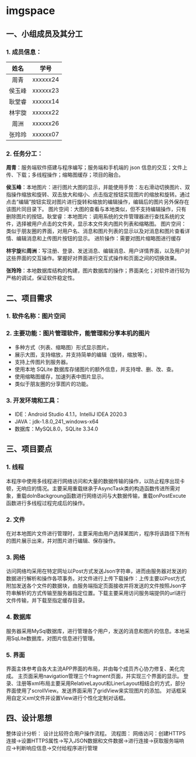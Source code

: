 # imgspace

## 一、小组成员及其分工

### 1. 成员信息：

| 姓名  | 学号 |
| :-----: | :----: |
| 周青  | xxxxxx24 |
| 侯玉峰  | xxxxxx23 |
| 耿堂睿  | xxxxxx14 |
| 林宇旋  | xxxxxx22 |
| 周洲  | xxxxxx26 |
| 张玲玲  | xxxxxx07 |


### 2. 任务分工：

<b>周青</b>：服务端软件搭建与程序编写；服务端和手机端的 json 信息的交互；文件上传、下载；多线程操作；缩略图缓存；项目的融合。

<b>侯玉峰</b>：本地图片：进行图片大图的显示，并能使用手势：左右滑动切换图片、双指操作缩放和旋转、双击放大和缩小、点击指定按钮实现图片的缩放和旋转。通过点击“编辑”按钮实现对图片进行旋转和缩放的编辑操作，编辑后的图片另外保存在该图片同目录下。 图片空间：大图的查看与本地类似，但不支持编辑操作，只有删除图片的按钮。耿堂睿：本地图片：调用系统的文件管理器进行查找系统的文件，选择被用户点击的文件夹，显示本文件夹内图片列表和缩略图。 图片空间：类似于朋友圈的界面，对用户名、消息和图片列表的显示以及对消息和图片查看详情、编辑消息和上传图片按钮的显示。 进阶操作：需要对图片缩略图进行缓存

<b>林宇旋</b>和<b>周洲</b>：写注册、登录、发送消息、编辑消息、用户详情界面，以及用户对这些界面的交互操作。掌握好对界面进行交互式操作和页面之间的切换效果。

<b>张玲玲</b>：本地数据库结构的构建，图片数据库的操作；界面美化；对软件进行较为严格的调试，保证软件稳定性。

## 二、项目需求

### 1. 软件名称：图片空间

### 2. 主要功能：图片管理软件，能管理和分享本机的图片
- 多种方式（列表、缩略图）形式显示图片。
- 展示大图，支持缩放，并支持简单的编辑（旋转，缩放等）。
- 支持上传图片到服务器。
- 使用本地 SQLite 数据库存储图片的额外信息，并支持增、删、改、查。
- 使用缩略图缓存，加速列表中图片显示。
- 类似于朋友圈的分享图片的功能。
### 3. 开发环境和工具：
- IDE：Android Studio 4.1.1，IntelliJ IDEA 2020.3
- JAVA：jdk-1.8.0_241_windows-x64
- 数据库：MySQL8.0，SQLite 3.34.0

## 三、项目要点

### 1.	线程
本程序中使用多线程进行网络访问和大量的数据传输的操作，以防止程序出现卡顿，无响应的情况。主要采用重载继承于AsyncTask类的构造函数传进所需对象，重载doInBackgroung函数进行网络访问与大数据传输，重载onPostExcute函数进行多线程过程完成后的操作。

### 2.	文件
在对本地图片文件进行管理时，主要采用由用户选择某图片，程序将该路径下所有的图片展示出来，并对图片进行编辑、保存操作。

### 3.	网络
访问网络均采用在特定网址以Post方式发送Json字符串，进而由服务器对发送的数据进行解析和操作各项事务。对文件进行上传下载操作：上传主要以Post方式附加发送各个文件的数据块，由服务端指定页面接收并将发送的文件按照Json字符串解析的方式传输至服务器指定位置。下载主要采用访问服务端提供的url进行文件传输，并下载至指定缓存目录。

### 4.	数据库
服务器采用MySql数据库，进行管理各个用户，发送的消息和图片的信息。本地采用SqLite数据库，对图片信息进行管理。

### 5.	界面
界面主体参考自各大主流APP界面的布局，并由每个成员齐心协力修复、美化完成。
主页面采用navigation管理三个fragment页面，并实现三个界面的显示。
登录、注册等xml布局主要采用RelativeLayout和LinerLayout相结合的方式，部分界面使用了scrollView。发送界面采用了gridView来实现图片的添加。
对话框采用自定义xml文件并设置View进行个性化定制对话框。

## 四、设计思想

整体设计分析：
设计比较符合用户操作流程。
流程图：
网络访问：创建HTTPS连接->设置HTTPS属性->写入JSON数据和文件数据->进行连接->获取服务端响应->判断响应信息->交付给程序进行管理

